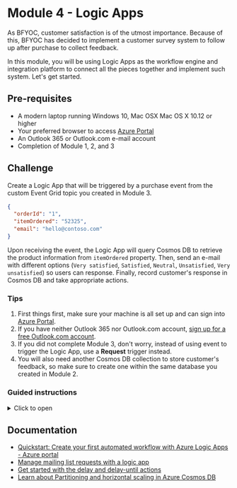 # Module 4 - Logic Apps

As BFYOC, customer satisfaction is of the utmost importance. Because of this, BFYOC has decided to implement a customer survey system to follow up after purchase to collect feedback.

In this module, you will be using Logic Apps as the workflow engine and integration platform to connect all the pieces together and implement such system. Let's get started.

## Pre-requisites

* A modern laptop running Windows 10, Mac OSX Mac OS X 10.12 or higher
* Your preferred browser to access [Azure Portal](https://portal.azure.com)
* An Outlook 365 or Outlook.com e-mail account
* Completion of Module 1, 2, and 3

## Challenge

Create a Logic App that will be triggered by a purchase event from the custom Event Grid topic you created in Module 3.

```json
{
  "orderId": "1",
  "itemOrdered": "52325",
  "email": "hello@contoso.com"
}
```

Upon receiving the event, the Logic App will query Cosmos DB to retrieve the product information from `itemOrdered` property. Then, send an e-mail with different options (`Very satisfied`, `Satisfied`, `Neutral`, `Unsatisfied`, `Very unsatisfied`) so users can response. Finally, record customer's response in Cosmos DB and take appropriate actions.

### Tips

1. First things first, make sure your machine is all set up and can sign into [Azure Portal](https://portal.azure.com).
1. If you have neither Outlook 365 nor Outlook.com account, [sign up for a free Outlook.com account](https://signup.live.com/?lic=1).
1. If you did not complete Module 3, don't worry, instead of using event to trigger the Logic App, use a **Request** trigger instead.
1. You will also need another Cosmos DB collection to store customer's feedback, so make sure to create one within the same database you created in Module 2.

### Guided instructions
<!-- markdownlint-disable MD032 MD033 -->
<details><summary>Click to open</summary><p>
  
1. Navigate to [Azure Portal](https://portal.azure.com)
1. Create a new Logic App and navigate to the newly created Logic App
1. Edit on **Edit** to launch Logic App designer, select **Start from blank** on the template page
1. Select `Event Grid` from the list then select `When a resource event occurs` trigger
![Event Grid trigger](./images/event-grid-trigger.jpg)
1. Sign in with the same account you used to sign into Azure portal
1. Fill in **Subscription**, select `Microsoft.EventGrid.Topics` for **Resource Type**, and select the name you of your custom topic created in **module 3**. You may ignore "Event Type Item" selection for this exercise.
1. Before proceed any further, let's make sure the trigger works. Save the Logic App, and invoke the purchase function you created in Module 3.

```bash
POST http://{myFunctionEndpoint}/api/iceCreamOrder
```

1. Close the designer and refresh the Logic App to load new runs, you should see one or more (depending on how many calls you made to the purchase function) runs.
![Refresh Logic Apps](./images/refresh.jpg)
1. Once confirmed, switch back to designer by clicking the **Edit** button, and add a `Parse JSON` action by clicking **New step** and search for it.
1. Use `Data object` as the input to  **Content**.
1. The easiest way to create the schema is to generate it using a sample, simply click on **Use sample payload to generate schema**, and provide the sample from **module 3**, as shown below

```json
{
  "orderId": "1",
  "itemOrdered": "52325",
  "email": "hello@contoso.com"
}
```

![Parse Json Schema](./images/parse-json-schema.jpg)
1. After the definition of the schema, please create a new step. To get information out of the Cosmos DB.
2. Search for `Cosmos Db` and add `Get a document` action, you will first need to create a connection to it.
3. Select `icecream` as **Database ID**, `products` as **Collection ID**, and select `itemOrdered` token as input to **DocumentId**.
4. Add another `Parse JSON` action, this time, use the `Body` output from `Get a document` action as input to **Content**, and use the following sample to generate schema

```json
{
  "id": "1",
  "flavor": "Rainbow Road",
  "price-per-scoop": 3.99
}
```

1. Next, add a new action from either Outlook 365 or Outlook.com, depending on the type of account you have. The name of the action is **Send email with options**.

1. Use `email` token as input for **To**, `BFYOC values your feedback` as **Subject**, and `Very satisfied, Satisfied, Neutral, Unsatisfied, Very unsatisfied` for **User Options**. Then, use various tokens available to write a nice e-mail body.
![Email with options](./images/email-options.jpg)
1. Once customer selected an option, it will be captured and send back to Logic App for it to continue it's execution. Let's store it in the Cosmos DB first.
1. First Step to store this customer feedback in the Cosmos DB is to create the new container `reviews` - go to the Azure Portal and add this container to our existing database `icecream`. Have in mind that fixed sizes are not supported via the portal and think about a partion key for your collection.  
1. After the collection is deployed we can start to add the step to the Logic App. Search and add **Cosmos - Create or update document** action.
1. Select `icecream` as **Database ID**, `reviews` as **Collection ID**, and the following JSON object as **Document** and don't forget to add your partition key to the json.

```json
{
  "id": "[Use expression editor to insert guid() expression]",
  "review": "[Selected option token]",
  "yourKey": "e.g. [Selected option token]
}
```

### What's Next?

It's up to you what action to take when there's an unhappy customer! Send them a email with coupon code, inform a team member to follow up, you decided. Explore more than [200 different products and services](https://docs.microsoft.com/connectors/) Logic Apps connects to out-of-box and build something awesome.

For example, consider adding a `Condition` action, and create a rule for when customer selected either **Unsatisfied** or **Very unsatisfied**.
![Condition builder](./images/condition-builder.jpg). In the **If true** branch, send an e-mail to BFYOC team to alert them when there's an unhappy customer.

</p></details>
<!-- markdownlint-disable MD032 MD033 -->

## Documentation

* [Quickstart: Create your first automated workflow with Azure Logic Apps - Azure portal](https://docs.microsoft.com/azure/logic-apps/quickstart-create-first-logic-app-workflow)
* [Manage mailing list requests with a logic app](https://docs.microsoft.com/azure/logic-apps/tutorial-process-mailing-list-subscriptions-workflow)
* [Get started with the delay and delay-until actions](https://docs.microsoft.com/azure/connectors/connectors-native-delay)
* [Learn about Partitioning and horizontal scaling in Azure Cosmos DB](https://docs.microsoft.com/azure/cosmos-db/partition-data)
